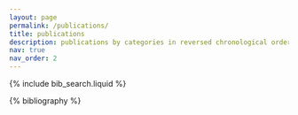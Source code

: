 ```yaml
---
layout: page
permalink: /publications/
title: publications
description: publications by categories in reversed chronological order.
nav: true
nav_order: 2
---
```

<!-- _pages/publications.md -->

<!-- Bibsearch Feature -->

{% include bib_search.liquid %}

<div class="publications">

{% bibliography %}

</div>
